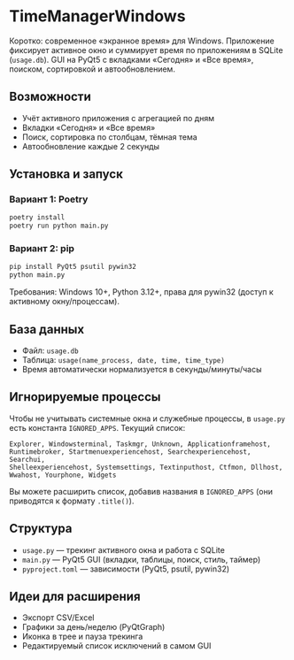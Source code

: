 # TimeManagerWindows

Коротко: современное «экранное время» для Windows. Приложение фиксирует активное окно и суммирует время по приложениям в SQLite (`usage.db`). GUI на PyQt5 с вкладками «Сегодня» и «Все время», поиском, сортировкой и автообновлением.

## Возможности
- Учёт активного приложения с агрегацией по дням
- Вкладки «Сегодня» и «Все время»
- Поиск, сортировка по столбцам, тёмная тема
- Автообновление каждые 2 секунды

## Установка и запуск
### Вариант 1: Poetry
```bash
poetry install
poetry run python main.py
```

### Вариант 2: pip
```bash
pip install PyQt5 psutil pywin32
python main.py
```

Требования: Windows 10+, Python 3.12+, права для pywin32 (доступ к активному окну/процессам).

## База данных
- Файл: `usage.db`
- Таблица: `usage(name_process, date, time, time_type)`
- Время автоматически нормализуется в секунды/минуты/часы

## Игнорируемые процессы
Чтобы не учитывать системные окна и служебные процессы, в `usage.py` есть константа `IGNORED_APPS`. Текущий список:

```
Explorer, Windowsterminal, Taskmgr, Unknown, Applicationframehost,
Runtimebroker, Startmenuexperiencehost, Searchexperiencehost, Searchui,
Shelleexperiencehost, Systemsettings, Textinputhost, Ctfmon, Dllhost,
Wwahost, Yourphone, Widgets
```

Вы можете расширить список, добавив названия в `IGNORED_APPS` (они приводятся к формату `.title()`).

## Структура
- `usage.py` — трекинг активного окна и работа с SQLite
- `main.py` — PyQt5 GUI (вкладки, таблицы, поиск, стиль, таймер)
- `pyproject.toml` — зависимости (PyQt5, psutil, pywin32)

## Идеи для расширения
- Экспорт CSV/Excel
- Графики за день/неделю (PyQtGraph)
- Иконка в трее и пауза трекинга
- Редактируемый список исключений в самом GUI 